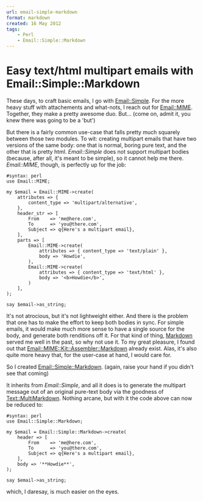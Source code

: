 ```yaml
---
url: email-simple-markdown
format: markdown
created: 16 May 2012
tags:
    - Perl
    - Email::Simple::Markdown
---
```


# Easy text/html multipart emails with Email::Simple::Markdown

These days, to craft basic emails, I go with [Email::Simple](cpan). For
the more heavy stuff with attachements and what-nots, I reach out for 
[Email::MIME](cpan). Together, they make a pretty awesome duo. But...
(come on, admit it, you knew there was going to be a 'but')

But there is a fairly common use-case that falls pretty much squarely
between those two modules. To wit: creating multipart emails that have two 
versions of the same body: one that is normal, boring pure text,
and the other that is pretty html. *Email::Simple* does not support multipart
bodies (because, after all, it's meant to be simple), so it cannot help me
there.  *Email::MIME*, though, is perfectly up for the job:


    #syntax: perl
    use Email::MIME;

    my $email = Email::MIME->create(
        attributes => {
            content_type => 'multipart/alternative',
        },
        header_str => [
            From    => 'me@here.com',
            To      => 'you@there.com',
            Subject => q{Here's a multipart email},
        ],
        parts => [
            Email::MIME->create(
                attributes => { content_type => 'text/plain' },
                body => 'Howdie',
            ),
            Email::MIME->create(
                attributes => { content_type => 'text/html' },
                body => '<b>Howdie</b>',
            )
        ],
    );

    say $email->as_string;

It's not atrocious, but it's not lightweight either. And there is the problem
that one has to make the effort to keep both bodies in sync. For simple
emails, it would make much more sense to have a single source for the body,
and generate both renditions off it. For that kind of thing, [Markdown](http://daringfireball.net/projects/markdown/) served
me well in the past, so why not use it. To my great pleasure, I found out that 
[Email::MIME::Kit::Assembler::Markdown](cpan) already exist. Alas, it's
also quite more heavy that, for the user-case at hand, I would care for.  

So I created [Email::Simple::Markdown](cpan).  (again, raise your hand if
you didn't see that coming)

It inherits from
*Email::Simple*, and all it does is to generate the multipart message out of
an original pure-text body via the goodness of [Text::MultiMarkdown](cpan).
Nothing arcane, but with it the code above can now be reduced to:

    #syntax: perl
    use Email::Simple::Markdown;

    my $email = Email::Simple::Markdown->create(
        header => [
            From    => 'me@here.com',
            To      => 'you@there.com',
            Subject => q{Here's a multipart email},
        ],
        body => '**Howdie**',
    );

    say $email->as_string;


which, I daresay, is much easier on the eyes.
